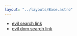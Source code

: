 ```yaml
---
layout: "../layouts/Base.astro"
---
```


* [evil search link](/search?q=<script>alert(1)</script>)
* [evil dom search link](/dom-search#data=<img%20src="invalid.jpg"%20onerror="alert(1)">)